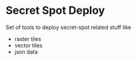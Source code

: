 # Secret Spot Deploy

Set of tools to deploy secret-spot related stuff like
- raster tiles
- vector tiles
- json data

